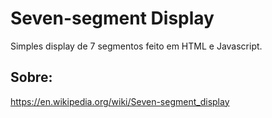 # Seven-segment Display
Simples display de 7 segmentos feito em HTML e Javascript.

## Sobre:
https://en.wikipedia.org/wiki/Seven-segment_display
